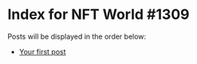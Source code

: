 # Index for NFT World #1309
Posts will be displayed in the order below:

- [Your first post](./001-first.md)

